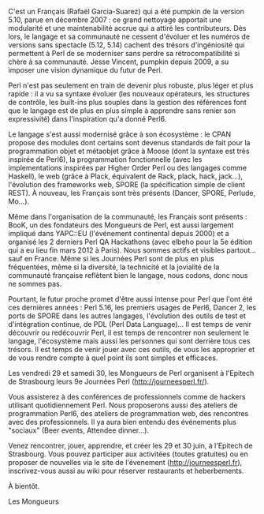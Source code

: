 C'est un Français (Rafaël Garcia-Suarez) qui a été pumpkin de la version 5.10,
parue en décembre 2007 : ce grand nettoyage apportait une modularité et une
maintenabilité accrue qui a attiré les contributeurs. Dès lors, le langage et
sa communauté ne cessent d'évoluer et les numéros de versions sans spectacle
(5.12, 5.14) cachent des trésors d'ingéniosité qui permettent à Perl de se
moderniser sans perdre sa rétrocompatibilité si chère à sa communauté. Jesse
Vincent, pumpkin depuis 2009, a su imposer une vision dynamique du futur de
Perl.

Perl n'est pas seulement en train de devenir plus robuste, plus léger et plus
rapide : il a vu sa syntaxe évoluer (les nouveaux opérateurs, les structures de
contrôle, les built-ins plus souples dans la gestion des références font que le
langage est de plus en plus simple à apprendre sans renier son expressivité)
dans l'inspiration qu'a donné Perl6.

Le langage s'est aussi modernisé grâce à son écosystème : le CPAN propose des
modules dont certains sont devenus standards de fait pour la programmation
objet et métaobjet grâce à Moose (dont la syntaxe est très inspirée de Perl6),
la programmation fonctionnelle (avec les implementations inspirées par Higher
Order Perl ou des langages comme Haskell), le web (grâce à Plack, équivalent de
Rack, plack, hack, jack…), l'évolution des frameworks web, SPORE (la
spécification simple de client REST). À nouveau, les Français sont très
présents (Dancer, SPORE, Perlude, Mo…).

Même dans l'organisation de la communauté, les Français sont présents : BooK,
un des fondateurs des Mongueurs de Perl, est aussi largement impliqué dans
YAPC::EU (l'événement continental depuis 2000) et a organisé les 2 derniers
Perl QA Hackathons (avec elbeho pour la 5e édition qui a eu lieu fin mars 2012
à Paris). Nous sommes actifs et visibles partout… sauf en France. Même si les
Journées Perl sont de plus en plus fréquentées, même si la diversité, la
technicité et la jovialité de la communauté française reflètent bien le
langage, nous codons, donc nous ne sommes pas.

Pourtant, le futur proche promet d'être aussi intense pour Perl que l'ont été
ces dernières années : Perl 5.16, les premiers usages de Perl6, Dancer 2, les
ports de SPORE dans les autres langages, l'évolution des outils de test et
d'intégration continue, de PDL (Perl Data Language)… Il est temps de venir
découvrir ou redécouvrir Perl, il est temps de rencontrer non seulement le
langage, l'écosystème mais aussi les personnes qui sont derrière tous ces
trésors. Il est temps de venir jouer avec ces outils, de vous les approprier et
de vous rendre compte à quel point ils sont simples et efficaces.

Les vendredi 29 et samedi 30, les Mongueurs de Perl organisent à l'Epitech de
Strasbourg leurs 9e Journées Perl (http://journeesperl.fr/).

Vous assisterez à des conférences de professionnels comme de hackers utilisant
quotidiennement Perl. Nous proposerons aussi des ateliers de programmation
Perl6, des ateliers de programmation web, des rencontres avec des
professionnels. Il ya aura bien entendu des événements plus "sociaux" (Beer
events, Attendee dinner…).

Venez rencontrer, jouer, apprendre, et créer les 29 et 30 juin, à l'Epitech de
Strasbourg. Vous pouvez participer aux activitées (toutes gratuites) ou en
proposer de nouvelles via le site de l'évenement (http://journeesperl.fr),
inscrivez-vous aussi au wiki pour réserver restaurants et heberbements.


À bientôt.

Les Mongueurs
